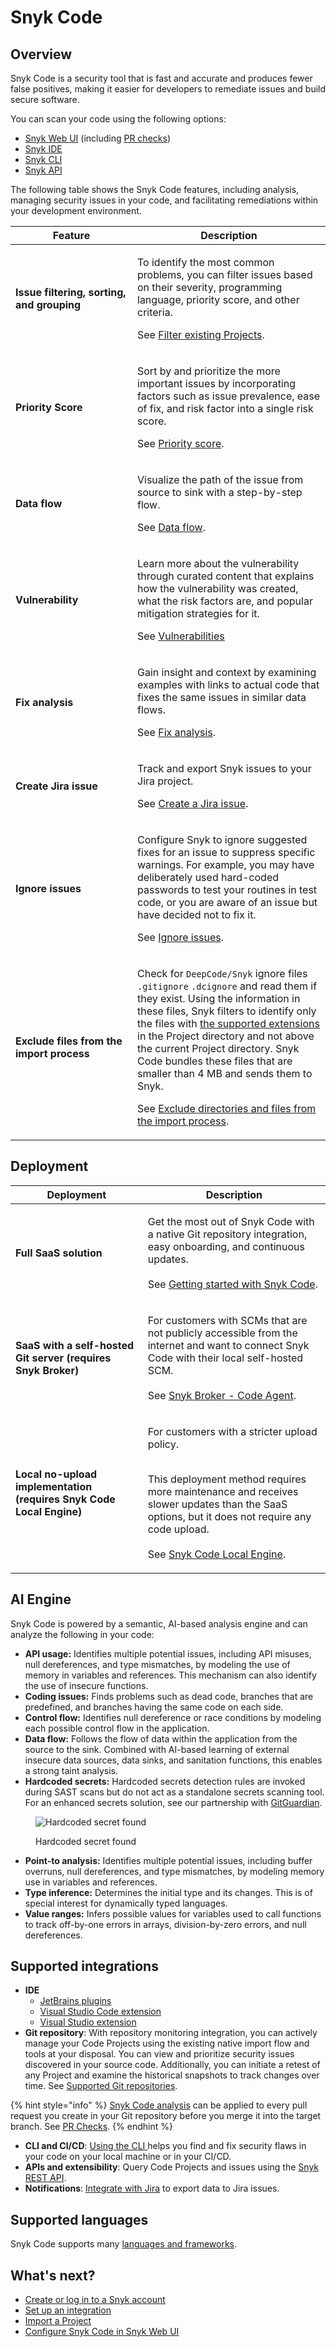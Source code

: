# Snyk Code

## Overview

Snyk Code is a security tool that is fast and accurate and produces fewer false positives, making it easier for developers to remediate issues and build secure software.&#x20;

You can scan your code using the following options:

* [Snyk Web UI](../../getting-started/explore-snyk-through-the-web-ui.md) (including [PR checks](../run-pr-checks/))
* [Snyk IDE](../../integrate-with-snyk/ide-tools/)
* [Snyk CLI](../../snyk-cli/)
* [Snyk API](../../snyk-api/)

The following table shows the Snyk Code features, including analysis, managing security issues in your code, and facilitating remediations within your development environment.

<table><thead><tr><th width="179">Feature</th><th>Description</th></tr></thead><tbody><tr><td><strong>Issue filtering, sorting, and grouping</strong></td><td><p>To identify the most common problems, you can filter issues based on their severity, programming language, priority score, and other criteria. </p><p></p><p>See <a href="manage-code-vulnerabilities/#filtering-existing-projects">Filter existing Projects</a>.</p></td></tr><tr><td><strong>Priority Score</strong></td><td><p>Sort by and prioritize the more important issues by incorporating factors such as issue prevalence, ease of fix, and risk factor into a single risk score.</p><p></p><p>See <a href="../find-and-manage-priority-issues/priority-score.md">Priority score</a>.</p></td></tr><tr><td><strong>Data flow</strong></td><td><p>Visualize the path of the issue from source to sink with a step-by-step flow.</p><p></p><p>See <a href="manage-code-vulnerabilities/breakdown-of-code-analysis/data-flow.md">Data flow</a>.</p></td></tr><tr><td><strong>Vulnerability</strong></td><td><p>Learn more about the vulnerability through curated content that explains how the vulnerability was created, what the risk factors are, and popular mitigation strategies for it.</p><p></p><p>See <a href="manage-code-vulnerabilities/breakdown-of-code-analysis/vulnerabilities.md">Vulnerabilities</a></p></td></tr><tr><td><strong>Fix analysis</strong></td><td><p>Gain insight and context by examining examples with links to actual code that fixes the same issues in similar data flows.</p><p></p><p>See <a href="manage-code-vulnerabilities/breakdown-of-code-analysis/fix-analysis.md">Fix analysis</a>.</p></td></tr><tr><td><strong>Create Jira issue</strong></td><td><p>Track and export Snyk issues to your Jira project.</p><p></p><p>See <a href="../../integrate-with-snyk/notification-and-ticketing-systems-integrations/jira-integration.md#create-a-jira-issue">Create a Jira issue</a>.</p></td></tr><tr><td><strong>Ignore issues</strong></td><td><p>Configure Snyk to ignore suggested fixes for an issue to suppress specific warnings. For example, you may have deliberately used hard-coded passwords to test your routines in test code, or you are aware of an issue but have decided not to fix it.</p><p></p><p>See <a href="../find-and-manage-priority-issues/ignore-issues/">Ignore issues</a>.</p></td></tr><tr><td><strong>Exclude files from the import process</strong></td><td><p>Check for <code>DeepCode/Snyk</code> ignore files <code>.gitignore</code> <code>.dcignore</code> and read them if they exist. Using the information in these files, Snyk filters to identify only the files with <a href="../../scan-applications/supported-languages-and-frameworks/supported-languages-frameworks-and-feature-availability-overview.md">the supported extensions</a> in the Project directory and not above the current Project directory. Snyk Code bundles these files that are smaller than 4 MB and sends them to Snyk.</p><p></p><p>See <a href="import-repository-to-snyk/excluding-directories-and-files-from-the-import-process.md">Exclude directories and files from the import process</a>.</p></td></tr></tbody></table>

## Deployment

| Deployment                                                           | Description                                                                                                                                                                                                                                                                             |
| -------------------------------------------------------------------- | --------------------------------------------------------------------------------------------------------------------------------------------------------------------------------------------------------------------------------------------------------------------------------------- |
| **Full SaaS solution**                                               | <p>Get the most out of Snyk Code with a native Git repository integration, easy onboarding, and continuous updates. <br><br>See <a href="broken-reference">Getting started with Snyk Code</a>.</p>                                                                                      |
| **SaaS with a self-hosted Git server (requires Snyk Broker)**        | <p>For customers with SCMs that are not publicly accessible from the internet and want to connect Snyk Code with their local self-hosted SCM. <br><br>See <a href="../../enterprise-setup/snyk-broker/snyk-broker-code-agent/">Snyk Broker - Code Agent</a>.</p>                        |
| **Local no-upload implementation (requires Snyk Code Local Engine)** | <p>For customers with a stricter upload policy. </p><p><br>This deployment method requires more maintenance and receives slower updates than the SaaS options, but it does not require any code upload. <br><br>See <a href="snyk-code-local-engine.md">Snyk Code Local Engine</a>.</p> |

## AI Engine

Snyk Code is powered by a semantic, AI-based analysis engine and can analyze the following in your code:

* **API usage:** Identifies multiple potential issues, including API misuses, null dereferences, and type mismatches, by modeling the use of memory in variables and references. This mechanism can also identify the use of insecure functions.
* **Coding issues:** Finds problems such as dead code, branches that are predefined, and branches having the same code on each side.
* **Control flow:** Identifies null dereference or race conditions by modeling each possible control flow in the application.
* **Data flow:** Follows the flow of data within the application from the source to the sink. Combined with AI-based learning of external insecure data sources, data sinks, and sanitation functions, this enables a strong taint analysis.
* **Hardcoded secrets:** Hardcoded secrets detection rules are invoked during SAST scans but do not act as a standalone secrets scanning tool. For an enhanced secrets solution, see our partnership with [GitGuardian](https://snyk.io/blog/supercharge-app-security-code-to-cloud/).

<figure><img src="../../.gitbook/assets/Introduction - AI Engine - Hardcoded secrets.png" alt="Hardcoded secret found"><figcaption><p>Hardcoded secret found</p></figcaption></figure>

* **Point-to analysis:** Identifies multiple potential issues, including buffer overruns, null dereferences, and type mismatches, by modeling memory use in variables and references.
* **Type inference:** Determines the initial type and its changes. This is of special interest for dynamically typed languages.
* **Value ranges:** Infers possible values for variables used to call functions to track off-by-one errors in arrays, division-by-zero errors, and null dereferences.

## Supported integrations

* **IDE**&#x20;
  * [JetBrains plugins](../../integrate-with-snyk/ide-tools/jetbrains-plugins/)
  * [Visual Studio Code extension](../../integrate-with-snyk/ide-tools/visual-studio-code-extension/)
  * [Visual Studio extension](../../integrate-with-snyk/ide-tools/visual-studio-extension/)
* **Git repository**: With repository monitoring integration, you can actively manage your Code Projects using the existing native import flow and tools at your disposal. You can view and prioritize security issues discovered in your source code. Additionally, you can initiate a retest of any Project and examine the historical snapshots to track changes over time. See [Supported Git repositories](../../integrate-with-snyk/git-repository-and-ci-cd-integrations-comparisons.md).

{% hint style="info" %}
[Snyk Code analysis](manage-code-vulnerabilities/code-analysis-results-history.md) can be applied to every pull request you create in your Git repository before you merge it into the target branch. See [PR Checks](../run-pr-checks/).
{% endhint %}

* **CLI and CI/CD**: [Using the CLI ](../../snyk-cli/scan-and-maintain-projects-using-the-cli/snyk-cli-for-snyk-code/)helps you find and fix security flaws in your code on your local machine or in your CI/CD.
* **APIs and extensibility**: Query Code Projects and issues using the [Snyk REST API](https://apidocs.snyk.io/#overview).
* **Notifications**: [Integrate with Jira](../../integrate-with-snyk/notification-and-ticketing-systems-integrations/jira-integration.md) to export data to Jira issues.

## Supported languages

Snyk Code supports many [languages and frameworks](../../scan-applications/supported-languages-and-frameworks/).

## What's next?

* [Create or log in to a Snyk account](../../getting-started/quickstart/create-or-log-in-to-a-snyk-account.md)
* [Set up an integration](../../getting-started/quickstart/set-up-an-integration.md)
* [Import a Project](../../getting-started/quickstart/import-a-project.md)
* [Configure Snyk Code in Snyk Web UI](configure-snyk-code.md)

